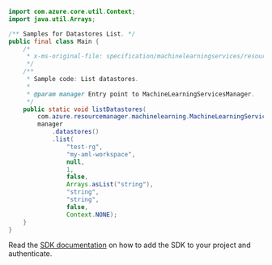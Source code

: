 ```java
import com.azure.core.util.Context;
import java.util.Arrays;

/** Samples for Datastores List. */
public final class Main {
    /*
     * x-ms-original-file: specification/machinelearningservices/resource-manager/Microsoft.MachineLearningServices/preview/2022-02-01-preview/examples/Datastore/list.json
     */
    /**
     * Sample code: List datastores.
     *
     * @param manager Entry point to MachineLearningServicesManager.
     */
    public static void listDatastores(
        com.azure.resourcemanager.machinelearning.MachineLearningServicesManager manager) {
        manager
            .datastores()
            .list(
                "test-rg",
                "my-aml-workspace",
                null,
                1,
                false,
                Arrays.asList("string"),
                "string",
                "string",
                false,
                Context.NONE);
    }
}
```

Read the [SDK documentation](https://github.com/Azure/azure-sdk-for-java/blob/azure-resourcemanager-machinelearning_1.0.0-beta.1/sdk/machinelearning/azure-resourcemanager-machinelearning/README.md) on how to add the SDK to your project and authenticate.
